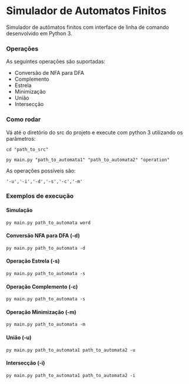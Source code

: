 # Simulador de Automatos Finitos

Simulador de autômatos finitos com interface de linha de comando desenvolvido em Python 3.

### Operações
As seguintes operações são suportadas:

- Conversão de NFA para DFA
- Complemento
- Estrela
- Minimização
- União
- Intersecção

### Como rodar
Vá até o diretório do src do projeto e execute com python 3 utilizando os parâmetros:


`cd "path_to_src"`

`py main.py "path_to_automata1" "path_to_automata2" "operation"`

As operações possíveis são: 

`'-u','-i','-d','-s','-c','-m'`

### Exemplos de execução
#### Simulação 
`py main.py path_to_automata word`
#### Conversão NFA para DFA (-d)
`py main.py path_to_automata -d`
#### Operação Estrela (-s)
`py main.py path_to_automata -s`
#### Operação Complemento (-c)
`py main.py path_to_automata -s`
#### Operação Minimização (-m)
`py main.py path_to_automata -m`
#### União (-u)
`py main.py path_to_automata1 path_to_automata2 -u`
#### Intersecção (-i)
`py main.py path_to_automata1 path_to_automata2 -i`
